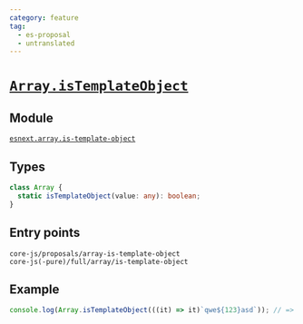 ```yaml
---
category: feature
tag:
  - es-proposal
  - untranslated
---
```


# [`Array.isTemplateObject`](https://github.com/tc39/proposal-array-is-template-object)

## Module

[`esnext.array.is-template-object`](https://github.com/zloirock/core-js/blob/master/packages/core-js/modules/esnext.array.is-template-object.js)

## Types

```ts
class Array {
  static isTemplateObject(value: any): boolean;
}
```

## Entry points

```
core-js/proposals/array-is-template-object
core-js(-pure)/full/array/is-template-object
```

## Example

```js
console.log(Array.isTemplateObject(((it) => it)`qwe${123}asd`)); // => true
```
